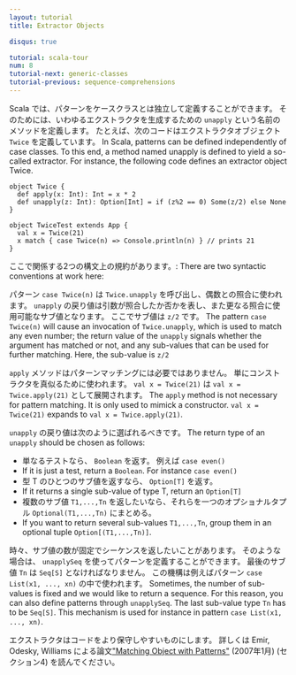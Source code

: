 ```yaml
---
layout: tutorial
title: Extractor Objects

disqus: true

tutorial: scala-tour
num: 8
tutorial-next: generic-classes
tutorial-previous: sequence-comprehensions
---
```


Scala では、パターンをケースクラスとは独立して定義することができます。 そのためには、いわゆるエクストラクタを生成するための `unapply` という名前のメソッドを定義します。 たとえば、次のコードはエクストラクタオブジェクト `Twice` を定義しています。
In Scala, patterns can be defined independently of case classes. To this end, a method named unapply is defined to yield a so-called extractor. For instance, the following code defines an extractor object Twice.

    object Twice {
      def apply(x: Int): Int = x * 2
      def unapply(z: Int): Option[Int] = if (z%2 == 0) Some(z/2) else None
    }
    
    object TwiceTest extends App {
      val x = Twice(21)
      x match { case Twice(n) => Console.println(n) } // prints 21
    }

ここで関係する2つの構文上の規約があります。:
There are two syntactic conventions at work here:

パターン `case Twice(n)` は `Twice.unapply` を呼び出し、偶数との照合に使われます。 `unapply` の戻り値は引数が照合したか否かを表し、また更なる照合に使用可能なサブ値となります。 ここでサブ値は `z/2` です。
The pattern `case Twice(n)` will cause an invocation of `Twice.unapply`, which is used to match any even number; the return value of the `unapply` signals whether the argument has matched or not, and any sub-values that can be used for further matching. Here, the sub-value is `z/2`

`apply` メソッドはパターンマッチングには必要ではありません。 単にコンストラクタを真似るために使われます。 `val x = Twice(21)` は `val x = Twice.apply(21)` として展開されます。
The `apply` method is not necessary for pattern matching.  It is only used to mimick a constructor. `val x = Twice(21)` expands to `val x = Twice.apply(21)`.

`unapply` の戻り値は次のように選ばれるべきです。
The return type of an `unapply` should be chosen as follows:
* 単なるテストなら、 `Boolean` を返す。 例えば `case even()`
* If it is just a test, return a `Boolean`. For instance `case even()`
* 型 T のひとつのサブ値を返すなら、 `Option[T]` を返す。
* If it returns a single sub-value of type T, return an `Option[T]`
* 複数のサブ値 `T1,...,Tn` を返したいなら、それらを一つのオプショナルタプル `Optional(T1,...,Tn)` にまとめる。
* If you want to return several sub-values `T1,...,Tn`, group them in an optional tuple `Option[(T1,...,Tn)]`.

時々、サブ値の数が固定でシーケンスを返したいことがあります。 そのような場合は、 `unapplySeq` を使ってパターンを定義することができます。 最後のサブ値 `Tn` は `Seq[S]` となければなりません。 この機構は例えばパターン `case List(x1, ..., xn)` の中で使われます。
Sometimes, the number of sub-values is fixed and we would like to return a sequence. For this reason, you can also define patterns through `unapplySeq`. The last sub-value type `Tn` has to be `Seq[S]`. This mechanism is used for instance in pattern `case List(x1, ..., xn)`.

エクストラクタはコードをより保守しやすいものにします。 詳しくは Emir, Odesky, Williams による論文["Matching Object with Patterns"](http://lamp.epfl.ch/~emir/written/MatchingObjectsWithPatterns-TR.pdf) (2007年1月) (セクション4)  を読んでください。
